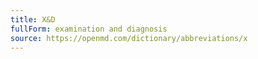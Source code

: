 ```yaml
---
title: X&D
fullForm: examination and diagnosis
source: https://openmd.com/dictionary/abbreviations/x
---
```

